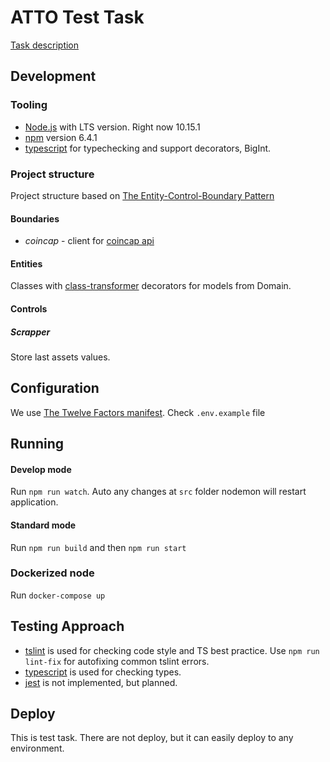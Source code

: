 # ATTO Test Task

[Task description](docs/Full%20Stack%20JavaScript%20Test.pdf)

## Development

### Tooling

- [Node.js](https://nodejs.org/en/) with LTS version. Right now 10.15.1
- [npm](https://docs.npmjs.com/about-npm/) version 6.4.1
- [typescript](https://www.typescriptlang.org/) for typechecking and support decorators, BigInt. 

### Project structure

Project structure based on [The Entity-Control-Boundary Pattern](http://www.cs.sjsu.edu/~pearce/modules/patterns/enterprise/ecb/ecb.htm)

#### Boundaries
- *coincap* - client for [coincap api](https://docs.coincap.io/)

#### Entities
Classes with [class-transformer](https://github.com/typestack/class-transformer) decorators for models from Domain.


#### Controls

##### Scrapper

Store last assets values.

## Configuration

We use [The Twelve Factors manifest](https://12factor.net). Check `.env.example` file

## Running

#### Develop mode
Run `npm run watch`. Auto any changes at `src` folder nodemon will restart application.

#### Standard mode
Run `npm run build` and then `npm run start`

### Dockerized node
Run `docker-compose up`

## Testing Approach

- [tslint](https://palantir.github.io/tslint/) is used for checking code style and TS best practice. Use `npm run lint-fix` for autofixing common tslint errors.
- [typescript](https://www.typescriptlang.org/) is used for checking types.
- [jest](https://facebook.github.io/jest/) is not implemented, but planned.

## Deploy

This is test task. There are not deploy, but it can easily deploy to any environment.
